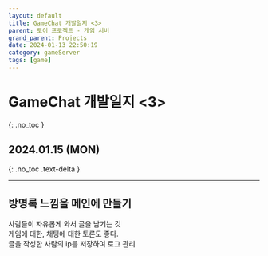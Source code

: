 ```yaml
---
layout: default
title: GameChat 개발일지 <3>
parent: 토이 프로젝트 - 게임 서버
grand_parent: Projects
date: 2024-01-13 22:50:19
category: gameServer
tags: [game]
---
```


# GameChat 개발일지 <3>
{: .no_toc }

## 2024.01.15 (MON)
{: .no_toc .text-delta }

---

## 방명록 느낌을 메인에 만들기

사람들이 자유롭게 와서 글을 남기는 것  
게임에 대한, 채팅에 대한 토론도 좋다.  
글을 작성한 사람의 ip를 저장하여 로그 관리